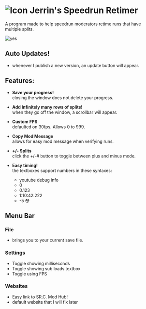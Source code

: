 # ![Icon](https://media.discordapp.net/attachments/902396118976061461/1042515141658419200/32.png) Jerrin's Speedrun Retimer
A program made to help speedrun moderators retime runs that have multiple splits.

![yes](https://media.discordapp.net/attachments/902396118976061461/1042508248537890926/image.png)

## Auto Updates!
- whenever I publish a new version, an update button will appear.

## Features:
- **Save your progress!**  
closing the window does not delete your progress.

- **Add Infinitely many rows of splits!**  
when they go off the window, a scrollbar will appear.
    
- **Custom FPS**  
defaulted on 30fps. Allows 0 to 999.
    
- **Copy Mod Message**  
allows for easy mod message when verifying runs.
    
- **+/- Splits**  
click the +/-# button to toggle between plus and minus mode.

- **Easy timing!**  
the textboxes support numbers in these syntaxes:
     - youtube debug info
     - 0
     - 0.123
     - 1:10:42.222
     - -5 😳

## Menu Bar

### File
- brings you to your current save file.

### Settings 
- Toggle showing milliseconds
- Toggle showing sub loads textbox
- Toggle using FPS

### Websites
- Easy link to SR.C. Mod Hub!
- default website that I will fix later
